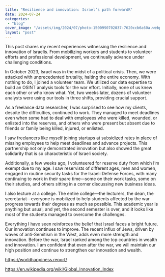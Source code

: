 ```yaml
---
title: "Resilience and innovation: Israel’s path forwardR"
date: 2024-07-24
categories: 
 - "blog"
cover_image: "/assets/img/2024/07/photo-1500990702037-7620ccb6a60a.webp"
layout: "post"
---
```


This post shares my recent experiences witnessing the resilience and innovation of Israelis. From mobilizing workers and students to volunteer efforts and professional development, we continually advance under challenging conditions.

In October 2023, Israel was in the midst of a political crisis. Then, we were attacked with unprecedented brutality, halting the entire economy. With nothing to do, I joined a volunteer team. We utilized our data expertise to build an OSINT analysis tools for the war effort. Initially, none of us knew each other or who know what. Yet, two weeks later, dozens of volunteer analysts were using our tools in three shifts, providing crucial support.

As a freelance data researcher, I was surprised to see how my clients, despite the difficulties, continued to work. They managed to meet deadlines even when some had to deal with employees who were killed, wounded, or enlisted into the reserves, and others who were present but absent due to friends or family being killed, injured, or enlisted.

I saw freelancers like myself joining startups at subsidized rates in place of missing employees to help meet deadlines and advance projects. This partnership not only demonstrated innovation but also showed the great solidarity that is so characteristic of Israeli society.

Additionally, a few weeks ago, I volunteered for reserve duty from which I’m exempt due to my age. I saw reservists of different ages, men and women, engaged in routine security tasks for the Israeli Defense Forces, with many continuing to work in their spare time—some on their work tasks, some on their studies, and others sitting in a corner discussing new business ideas.

I also lecture at a college. The entire college—the lecturers, the dean, the secretariat—everyone is mobilized to help students affected by the war progress towards their degrees as much as possible. This academic year is anything but usual, and yet, the second semester is over, and it looks like most of the students managed to overcome the challenges.

Everything I have seen reinforces the belief that Israel faces a bright future. Our innovation continues to improve. The recent influx of Jews, driven by waves of anti-Semitism in the West, adds even more strength and innovation. Before the war, Israel ranked among the top countries in wealth and innovation. I am confident that even after the war, we will maintain our high position and continue to strengthen our innovation and wealth.

<https://worldhappiness.report/>

<https://en.wikipedia.org/wiki/Global_Innovation_Index>
